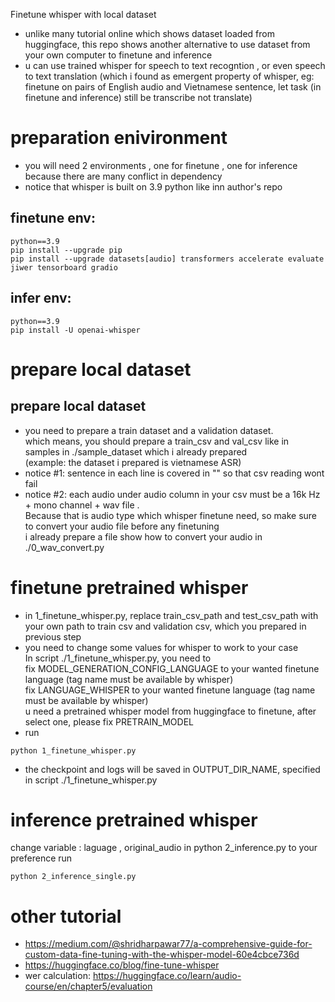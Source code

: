Finetune whisper with local dataset 
- unlike many tutorial online which shows dataset loaded from huggingface, this repo shows another alternative to use dataset from your own computer to finetune and inference
- u can use trained whisper for speech to text recogntion , or even speech to text translation (which i found as emergent property of whisper, eg: finetune on pairs of English audio and Vietnamese sentence, let task (in finetune and inference) still be transcribe not translate)
# preparation enivironment
- you will need 2 environments , one for finetune , one for inference because there are many conflict in dependency
- notice that whisper is built on 3.9 python like inn author's repo
## finetune env:
```
python==3.9 
pip install --upgrade pip
pip install --upgrade datasets[audio] transformers accelerate evaluate jiwer tensorboard gradio
```
## infer env:
```
python==3.9
pip install -U openai-whisper
```

# prepare local dataset 
## prepare local dataset 
- you need to prepare a train dataset and a validation dataset. <br>
which means, you should prepare a train_csv and val_csv like in samples in ./sample_dataset which i already prepared <br>
(example: the dataset i prepared is vietnamese ASR) <br>
- notice #1: sentence in each line is covered in "" so that csv reading wont fail
- notice #2: each audio under audio column in your csv must be a 16k Hz + mono channel + wav file . <br>
Because that is audio type which whisper finetune need, so make sure to convert your audio file before any finetuning <br>
i already prepare a file show how to convert your audio in ./0_wav_convert.py
# finetune pretrained whisper 
- in 1_finetune_whisper.py, replace train_csv_path and test_csv_path with your own path to train csv and validation csv, which you prepared in previous step
- you need to change some values for whisper to work to your case <br>
In script ./1_finetune_whisper.py, you need to<br>
fix MODEL_GENERATION_CONFIG_LANGUAGE to your wanted finetune language (tag name must be available by whisper)<br>
fix LANGUAGE_WHISPER to your wanted finetune language (tag name must be available by whisper)<br>
u need a pretrained whisper model from huggingface to finetune, after select one, please fix PRETRAIN_MODEL
- run
```
python 1_finetune_whisper.py
```
- the checkpoint and logs will be saved in OUTPUT_DIR_NAME, specified in script ./1_finetune_whisper.py
# inference pretrained whisper
change variable : laguage , original_audio in python 2_inference.py to your preference
run 
```
python 2_inference_single.py
```


# other tutorial 
- https://medium.com/@shridharpawar77/a-comprehensive-guide-for-custom-data-fine-tuning-with-the-whisper-model-60e4cbce736d
- https://huggingface.co/blog/fine-tune-whisper
- wer calculation: https://huggingface.co/learn/audio-course/en/chapter5/evaluation